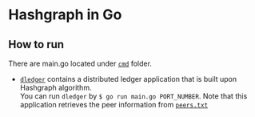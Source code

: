 # Hashgraph in Go

## How to run
There are main.go located under [`cmd`](cmd) folder. 
- [`dledger`](cmd/dledger) contains a distributed ledger application that is built upon Hashgraph algorithm. <br>
You can run `dledger` by `$ go run main.go PORT_NUMBER`. Note that this application retrieves the peer information from [`peers.txt`](cmd/dledger/peers.txt)
